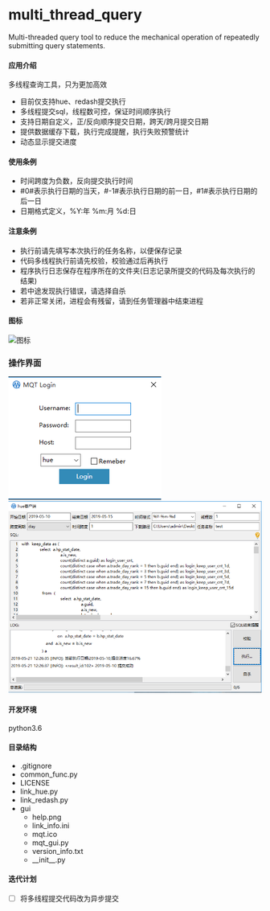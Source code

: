 # multi_thread_query
Multi-threaded query tool to reduce the mechanical operation of repeatedly submitting query statements.

#### 应用介绍
多线程查询工具，只为更加高效
- 目前仅支持hue、redash提交执行
- 多线程提交sql，线程数可控，保证时间顺序执行
- 支持日期自定义，正/反向顺序提交日期，跨天/跨月提交日期
- 提供数据缓存下载，执行完成提醒，执行失败预警统计
- 动态显示提交进度

#### 使用条例
- 时间跨度为负数，反向提交执行时间
- \#0#表示执行日期的当天，\#-1#表示执行日期的前一日，\#1#表示执行日期的后一日
- 日期格式定义，%Y:年 %m:月 %d:日

#### 注意条例
- 执行前请先填写本次执行的任务名称，以便保存记录
- 代码多线程执行前请先校验，校验通过后再执行
- 程序执行日志保存在程序所在的文件夹(日志记录所提交的代码及每次执行的结果)
- 若中途发现执行错误，请选择自杀
- 若非正常关闭，进程会有残留，请到任务管理器中结束进程

#### 图标
![图标](https://github.com/WAYDN/multi_thread_query/blob/master/gui/image/mqt.ico)

### 操作界面
![登录界面](https://github.com/WAYDN/multi_thread_query/blob/master/gui/image/login.png)
![执行界面](https://github.com/WAYDN/multi_thread_query/blob/master/gui/image/execution.png)

#### 开发环境
python3.6

#### 目录结构
- .gitignore
- common_func.py
- LICENSE         
- link_hue.py
- link_redash.py
- gui 
    - help.png
    - link_info.ini
    - mqt.ico
    - mqt_gui.py
    - version_info.txt
    - \_\_init\_\_.py


#### 迭代计划
- [ ] 将多线程提交代码改为异步提交
